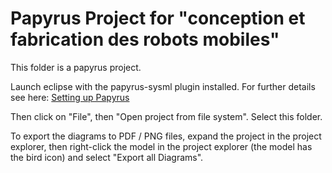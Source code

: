 # Papyrus Project for "conception et fabrication des robots mobiles"

This folder is a papyrus project.

Launch eclipse with the papyrus-sysml plugin installed. For further details see here: [Setting up Papyrus](https://www.youtube.com/watch?v=NNRMMjb_BiQ)

Then click on "File", then "Open project from file system". Select this folder.

To export the diagrams to PDF / PNG files, expand the project in the project explorer, then right-click the model in the project explorer (the model has the bird icon) and select "Export all Diagrams".
